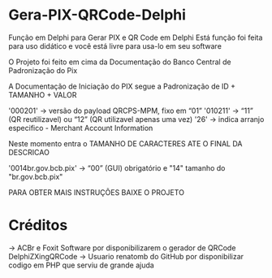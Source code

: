 # Gera-PIX-QRCode-Delphi
Função em Delphi para Gerar PIX e QR Code em Delphi
Está função foi feita para uso didático e você está livre para usa-lo em seu software

O Projeto foi feito em cima da Documentação do Banco Central de Padronização do Pix

 A Documentação de Iniciação do PIX segue a Padronização de ID + TAMANHO + VALOR
 
 '000201' -> versão do payload QRCPS-MPM, fixo em “01”
 '010211' -> “11” (QR reutilizavel) ou “12” (QR utilizavel apenas uma vez)
 '26'     -> indica arranjo especifico - Merchant Account Information
 
 Neste momento entra o TAMANHO DE CARACTERES ATE O FINAL DA DESCRICAO
 
 '0014br.gov.bcb.pix' ->  “00” (GUI) obrigatório e "14" tamanho do "br.gov.bcb.pix"
 
 PARA OBTER MAIS INSTRUÇÕES BAIXE O PROJETO

# Créditos

-> ACBr e Foxit Software por disponibilizarem o gerador de QRCode DelphiZXingQRCode
-> Usuario renatomb do GitHub por disponibilizar codigo em PHP que serviu de grande ajuda
